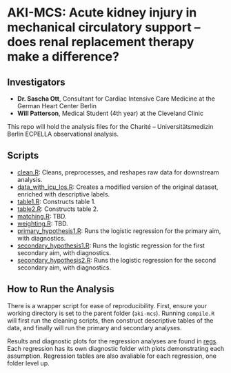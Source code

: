 # AKI-MCS: Acute kidney injury in mechanical circulatory support – does renal replacement therapy make a difference?

## Investigators

- **Dr. Sascha Ott**, Consultant for Cardiac Intensive Care Medicine at the German Heart Center Berlin
- **Will Patterson**, Medical Student (4th year) at the Cleveland Clinic

This repo will hold the analysis files for the Charité – Universitätsmedizin Berlin ECPELLA observational analysis.

## Scripts

- [clean.R](scripts/clean.R): Cleans, preprocesses, and reshapes raw data for downstream analysis.
- [data_with_icu_los.R](scripts/data_with_icu_los.R): Creates a modified version of the original dataset, enriched with descriptive labels.
- [table1.R](tbls/table1.R): Constructs table 1.
- [table2.R](tbls/table2.R): Constructs table 2.
- [matching.R](scripts/matching.R): TBD.
- [weighting.R](scripts/weighting.R): TBD.
- [primary_hypothesis1.R](scripts/primary_hypothesis1.R): Runs the logistic regression for the primary aim, with diagnostics.
- [secondary_hypothesis1.R](scripts/secondary_hypothesis1.R): Runs the logistic regression for the first secondary aim, with diagnostics.
- [secondary_hypothesis2.R](scripts/secondary_hypothesis2.R): Runs the logistic regression for the second secondary aim, with diagnostics.

## How to Run the Analysis

There is a wrapper script for ease of reproducibility. First, ensure your working directory is set to the parent folder (`aki-mcs`). Running `compile.R` will first run the cleaning scripts, then construct descriptive tables of the data, and finally will run the primary and secondary analyses.

Results and diagnostic plots for the regression analyses are found in [regs](regs). Each regression has its own diagnostic folder with plots demonstrating each assumption. Regression tables are also avaliable for each regression, one folder level up.